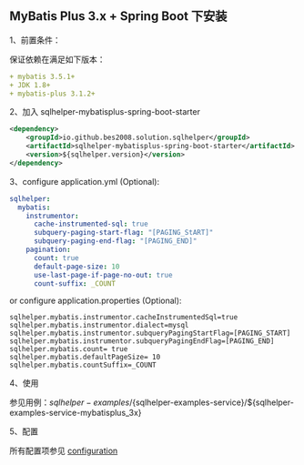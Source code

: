 ## MyBatis Plus 3.x + Spring Boot 下安装

1、前置条件：

保证依赖在满足如下版本： 
```yaml
+ mybatis 3.5.1+
+ JDK 1.8+
+ mybatis-plus 3.1.2+
```
 

2、加入 sqlhelper-mybatisplus-spring-boot-starter

```xml
<dependency>
    <groupId>io.github.bes2008.solution.sqlhelper</groupId>
    <artifactId>sqlhelper-mybatisplus-spring-boot-starter</artifactId>
    <version>${sqlhelper.version}</version>
</dependency>
```

3、configure application.yml (Optional):

```yaml
sqlhelper:
  mybatis:
    instrumentor:
      cache-instrumented-sql: true
      subquery-paging-start-flag: "[PAGING_StART]"
      subquery-paging-end-flag: "[PAGING_END]"
    pagination:
      count: true
      default-page-size: 10
      use-last-page-if-page-no-out: true
      count-suffix: _COUNT
```

or configure application.properties (Optional):

```properties
sqlhelper.mybatis.instrumentor.cacheInstrumentedSql=true
sqlhelper.mybatis.instrumentor.dialect=mysql
sqlhelper.mybatis.instrumentor.subqueryPagingStartFlag=[PAGING_START]
sqlhelper.mybatis.instrumentor.subqueryPagingEndFlag=[PAGING_END]
sqlhelper.mybatis.count= true
sqlhelper.mybatis.defaultPageSize= 10
sqlhelper.mybatis.countSuffix=_COUNT
```

4、使用

参见用例：${sqlhelper-examples}/${sqlhelper-examples-service}/${sqlhelper-examples-service-mybatisplus_3x}


5、配置

所有配置项参见 [configuration](../configuration.md)

